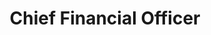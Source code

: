 ---
draft: false
name: "Dylan S."
title: "Chief Financial Officer"
bio: "Structural engineer by trade, bitcoin finance guru by hobby."
avatar: {
    src: "/assets/headshots/dylan.webp",
    alt: "Dylan S."
}
publishDate: "2024-03-31 15:39"
---